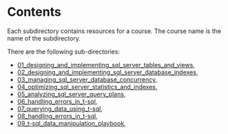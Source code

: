 # Contents

Each subdirectory contains resources for a course. The course name is the name of the subdirectory.

There are the following sub-directories:

- [01_designing_and_implementing_sql_server_tables_and_views](01_designing_and_implementing_sql_server_tables_and_views/),
- [02_designing_and_implementing_sql_server_database_indexes](02_designing_and_implementing_sql_server_database_indexes/),
- [03_managing_sql_server_database_concurrency](03_managing_sql_server_database_concurrency/),
- [04_optimizing_sql_server_statistics_and_indexes](04_optimizing_sql_server_statistics_and_indexes/),
- [05_analyzing_sql_server_query_plans](05_analyzing_sql_server_query_plans/),
- [06_handling_errors_in_t-sql](06_handling_errors_in_t-sql/),
- [07_querying_data_using_t-sql](07_querying_data_using_t-sql),
- [08_handling_errors_in_t-sql](06_handling_errors_in_t-sql/),
- [09_t-sql_data_manipulation_playbook](09_t-sql_data_manipulation_playbook),
